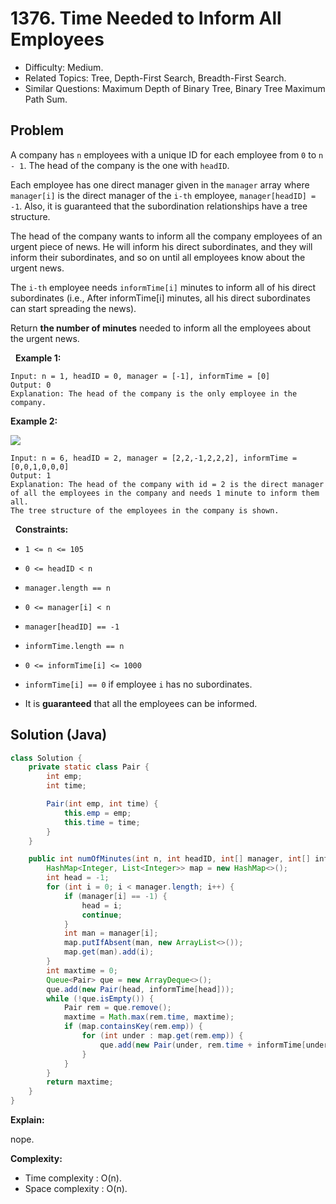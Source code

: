 # 1376. Time Needed to Inform All Employees

- Difficulty: Medium.
- Related Topics: Tree, Depth-First Search, Breadth-First Search.
- Similar Questions: Maximum Depth of Binary Tree, Binary Tree Maximum Path Sum.

## Problem

A company has ```n``` employees with a unique ID for each employee from ```0``` to ```n - 1```. The head of the company is the one with ```headID```.

Each employee has one direct manager given in the ```manager``` array where ```manager[i]``` is the direct manager of the ```i-th``` employee, ```manager[headID] = -1```. Also, it is guaranteed that the subordination relationships have a tree structure.

The head of the company wants to inform all the company employees of an urgent piece of news. He will inform his direct subordinates, and they will inform their subordinates, and so on until all employees know about the urgent news.

The ```i-th``` employee needs ```informTime[i]``` minutes to inform all of his direct subordinates (i.e., After informTime[i] minutes, all his direct subordinates can start spreading the news).

Return **the number of minutes** needed to inform all the employees about the urgent news.

 
**Example 1:**

```
Input: n = 1, headID = 0, manager = [-1], informTime = [0]
Output: 0
Explanation: The head of the company is the only employee in the company.
```

**Example 2:**

![](https://assets.leetcode.com/uploads/2020/02/27/graph.png)

```
Input: n = 6, headID = 2, manager = [2,2,-1,2,2,2], informTime = [0,0,1,0,0,0]
Output: 1
Explanation: The head of the company with id = 2 is the direct manager of all the employees in the company and needs 1 minute to inform them all.
The tree structure of the employees in the company is shown.
```

 
**Constraints:**


	
- ```1 <= n <= 105```
	
- ```0 <= headID < n```
	
- ```manager.length == n```
	
- ```0 <= manager[i] < n```
	
- ```manager[headID] == -1```
	
- ```informTime.length == n```
	
- ```0 <= informTime[i] <= 1000```
	
- ```informTime[i] == 0``` if employee ```i``` has no subordinates.
	
- It is **guaranteed** that all the employees can be informed.



## Solution (Java)

```java
class Solution {
    private static class Pair {
        int emp;
        int time;

        Pair(int emp, int time) {
            this.emp = emp;
            this.time = time;
        }
    }

    public int numOfMinutes(int n, int headID, int[] manager, int[] informTime) {
        HashMap<Integer, List<Integer>> map = new HashMap<>();
        int head = -1;
        for (int i = 0; i < manager.length; i++) {
            if (manager[i] == -1) {
                head = i;
                continue;
            }
            int man = manager[i];
            map.putIfAbsent(man, new ArrayList<>());
            map.get(man).add(i);
        }
        int maxtime = 0;
        Queue<Pair> que = new ArrayDeque<>();
        que.add(new Pair(head, informTime[head]));
        while (!que.isEmpty()) {
            Pair rem = que.remove();
            maxtime = Math.max(rem.time, maxtime);
            if (map.containsKey(rem.emp)) {
                for (int under : map.get(rem.emp)) {
                    que.add(new Pair(under, rem.time + informTime[under]));
                }
            }
        }
        return maxtime;
    }
}
```

**Explain:**

nope.

**Complexity:**

* Time complexity : O(n).
* Space complexity : O(n).
